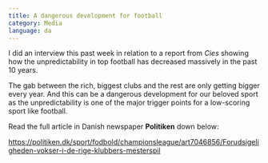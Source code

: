 ```yaml
---
title: A dangerous development for football
category: Media
language: da
---
```

I did an interview this past week in relation to a report from _Cies_ showing how the unpredictability in top football has decreased massively in the past 10 years.

The gab between the rich, biggest clubs and the rest are only getting bigger every year. And this can be a dangerous development for our beloved sport as the unpredictability is one of the major trigger points for a low-scoring sport like football.

Read the full article in Danish newspaper **Politiken** down below:

<https://politiken.dk/sport/fodbold/championsleague/art7046856/Forudsigeligheden-vokser-i-de-rige-klubbers-mesterspil>
